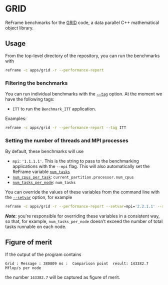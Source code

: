 # GRID

ReFrame benchmarks for the [GRID](https://github.com/paboyle/Grid) code, a data
parallel C++ mathematical object library.

## Usage

From the top-level directory of the repository, you can run the benchmarks with

```sh
reframe -c apps/grid -r --performance-report
```

### Filtering the benchmarks

You can run individual benchmarks with the
[`--tag`](https://reframe-hpc.readthedocs.io/en/stable/manpage.html#cmdoption-0)
option.  At the moment we have the following tags:

* `ITT` to run the `Benchmark_ITT` application.

Examples:

```sh
reframe -c apps/grid -r --performance-report --tag ITT
```

### Setting the number of threads and MPI processes

By default, these benchmarks will use

* `mpi`: `'1.1.1.1'`.  This is the string to pass to the benchmarking applications with the
  `--mpi` flag.  This will also automatically set the ReFrame variable
  [`num_tasks`](https://reframe-hpc.readthedocs.io/en/stable/regression_test_api.html#reframe.core.pipeline.RegressionTest.num_tasks)
* [`num_cpus_per_task`](https://reframe-hpc.readthedocs.io/en/stable/regression_test_api.html#reframe.core.pipeline.RegressionTest.num_cpus_per_task):
  `current_partition.processor.num_cpus`
* [`num_tasks_per_node`](https://reframe-hpc.readthedocs.io/en/stable/regression_test_api.html#reframe.core.pipeline.RegressionTest.num_tasks_per_node):
  `num_tasks`

You can override the values of these variables from the command line with the
[`--setvar`](https://reframe-hpc.readthedocs.io/en/stable/manpage.html#cmdoption-S)
option, for example

```sh
reframe -c apps/grid -r --performance-report --setvar=mpi='2.2.1.1' --setvar=num_cpus_per_task=12
```

_**Note**_: you're responsible for overriding these variables in a consistent
way, so that, for example, `num_tasks_per_node` doesn't exceed the number of
total tasks runnable on each node.

## Figure of merit

If the output of the program contains

```
Grid : Message : 380809 ms :  Comparison point  result: 143382.7 Mflop/s per node
```

the number `143382.7` will be captured as figure of merit.
